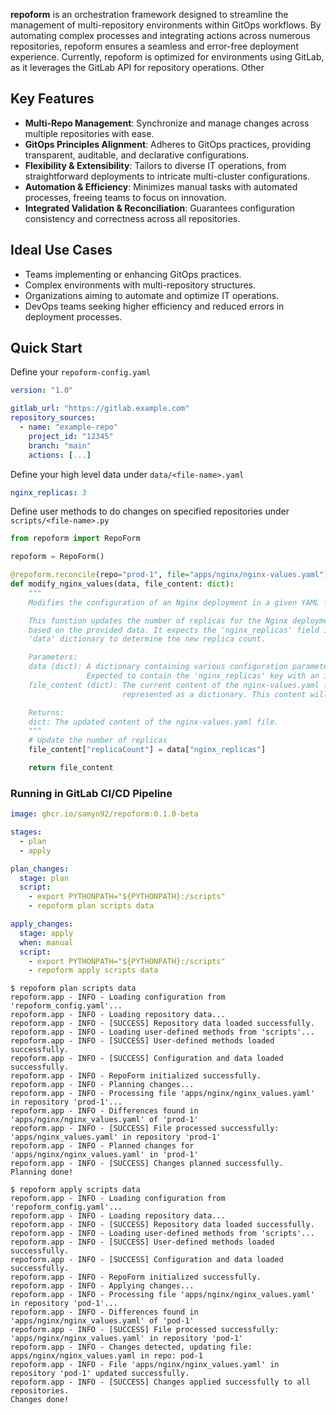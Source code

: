 **repoform** is an orchestration framework designed to streamline the management of multi-repository environments within GitOps workflows. By automating complex processes and integrating actions across numerous repositories, repoform ensures a seamless and error-free deployment experience. Currently, repoform is optimized for environments using GitLab, as it leverages the GitLab API for repository operations. Other 

## Key Features

- **Multi-Repo Management**: Synchronize and manage changes across multiple repositories with ease.
- **GitOps Principles Alignment**: Adheres to GitOps practices, providing transparent, auditable, and declarative configurations.
- **Flexibility & Extensibility**: Tailors to diverse IT operations, from straightforward deployments to intricate multi-cluster configurations.
- **Automation & Efficiency**: Minimizes manual tasks with automated processes, freeing teams to focus on innovation.
- **Integrated Validation & Reconciliation**: Guarantees configuration consistency and correctness across all repositories.

## Ideal Use Cases

- Teams implementing or enhancing GitOps practices.
- Complex environments with multi-repository structures.
- Organizations aiming to automate and optimize IT operations.
- DevOps teams seeking higher efficiency and reduced errors in deployment processes.

## Quick Start

Define your ```repoform-config.yaml```

```yaml
version: "1.0"

gitlab_url: "https://gitlab.example.com"
repository_sources:
  - name: "example-repo"
    project_id: "12345"
    branch: "main"
    actions: [...]
```

Define your high level data under ```data/<file-name>.yaml```

```yaml
nginx_replicas: 3
```

Define user methods to do changes on specified repositories under ```scripts/<file-name>.py```

```python
from repoform import RepoForm

repoform = RepoForm()

@repoform.reconcile(repo="prod-1", file="apps/nginx/nginx-values.yaml")
def modify_nginx_values(data, file_content: dict):
    """
    Modifies the configuration of an Nginx deployment in a given YAML file.

    This function updates the number of replicas for the Nginx deployment
    based on the provided data. It expects the 'nginx_replicas' field in the
    'data' dictionary to determine the new replica count.

    Parameters:
    data (dict): A dictionary containing various configuration parameters.
                 Expected to contain the 'nginx_replicas' key with an integer value.
    file_content (dict): The current content of the nginx-values.yaml file
                         represented as a dictionary. This content will be modified.

    Returns:
    dict: The updated content of the nginx-values.yaml file.
    """
    # Update the number of replicas
    file_content["replicaCount"] = data["nginx_replicas"]

    return file_content
```

### Running in GitLab CI/CD Pipeline

```yaml
image: ghcr.io/samyn92/repoform:0.1.0-beta

stages:
  - plan
  - apply

plan_changes:
  stage: plan
  script:
    - export PYTHONPATH="${PYTHONPATH}:/scripts"
    - repoform plan scripts data

apply_changes:
  stage: apply
  when: manual
  script:
    - export PYTHONPATH="${PYTHONPATH}:/scripts"
    - repoform apply scripts data
```


```log
$ repoform plan scripts data
repoform.app - INFO - Loading configuration from 'repoform_config.yaml'...
repoform.app - INFO - Loading repository data...
repoform.app - INFO - [SUCCESS] Repository data loaded successfully.
repoform.app - INFO - Loading user-defined methods from 'scripts'...
repoform.app - INFO - [SUCCESS] User-defined methods loaded successfully.
repoform.app - INFO - [SUCCESS] Configuration and data loaded successfully.
repoform.app - INFO - RepoForm initialized successfully.
repoform.app - INFO - Planning changes...
repoform.app - INFO - Processing file 'apps/nginx/nginx_values.yaml' in repository 'prod-1'...
repoform.app - INFO - Differences found in 'apps/nginx/nginx_values.yaml' of 'prod-1'
repoform.app - INFO - [SUCCESS] File processed successfully: 'apps/nginx_values.yaml' in repository 'prod-1'
repoform.app - INFO - Planned changes for 'apps/nginx/nginx_values.yaml' in 'prod-1'
repoform.app - INFO - [SUCCESS] Changes planned successfully.
Planning done!
```

```log
$ repoform apply scripts data
repoform.app - INFO - Loading configuration from 'repoform_config.yaml'...
repoform.app - INFO - Loading repository data...
repoform.app - INFO - [SUCCESS] Repository data loaded successfully.
repoform.app - INFO - Loading user-defined methods from 'scripts'...
repoform.app - INFO - [SUCCESS] User-defined methods loaded successfully.
repoform.app - INFO - [SUCCESS] Configuration and data loaded successfully.
repoform.app - INFO - RepoForm initialized successfully.
repoform.app - INFO - Applying changes...
repoform.app - INFO - Processing file 'apps/nginx/nginx_values.yaml' in repository 'pod-1'...
repoform.app - INFO - Differences found in 'apps/nginx/nginx_values.yaml' of 'pod-1'
repoform.app - INFO - [SUCCESS] File processed successfully: 'apps/nginx/nginx_values.yaml' in repository 'pod-1'
repoform.app - INFO - Changes detected, updating file: apps/nginx/nginx_values.yaml in repo: pod-1
repoform.app - INFO - File 'apps/nginx/nginx_values.yaml' in repository 'pod-1' updated successfully.
repoform.app - INFO - [SUCCESS] Changes applied successfully to all repositories.
Changes done!
```